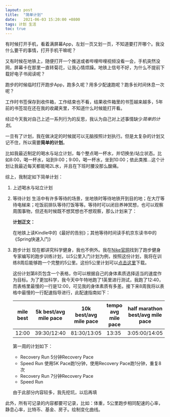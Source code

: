 ```yaml
---
layout: post
title:  "简单计划"
date:   2021-06-03 15:20:00 +0800
tags: 计划 生活
toc: true
---
```

有时候打开手机，看着满屏幕App，左划一页又划一页，不知道要打开哪个。我没什么要干的事情，打开手机干嘛呢？

又有时候在地铁上，随便打开一个推送或者哔哩哔哩视频没看一会，手机突然没网，屏幕卡在那里一直转菊花，让我心情烦躁。地铁上信号不好，为什么不提前下载好电子书阅读呢？

跑步的时候临时打开跑步App，跑多久呢？用多少配速跑呢？跑多长时间休息一次呢？

工作时书签保存到收件箱，工作结束也不看，结果收件箱里的书签越来越多，5年前的书签现在还在我的收藏夹里，不知道什么时候能打开看。

经过今天我对自己上述一系列行为的反思，我认为自己对上述事情缺少*简单的计划*。

一旦有了计划，我在做决定的时候就可以无脑按照计划执行。但是太复杂的计划又记不住，所以需要**简单的计划**。

比如我最近制定的喝水与站立计划，每个整点喝一杯水，并切换坐/站立状态。比如8:00，喝一杯水，站到9:00；9:00，喝一杯水，坐到10:00；依此类推...这个计划让我最近每天都能喝2L水，并且在下班时腰没那么酸痛。

综上，我制定如下简单计划：

1. 上述喝水与站立计划
2. 等待计划
    生活中有许多等待的场景，坐地铁时等待地铁开到目的地；在大厅等待电梯来；吃饭前排队等待打饭等等。等待时可以闭目养神冥想，也可以观察周围事物，但还有时候既不想冥想也不想观察，那么计划来了：

    **计划正文：** 
    
    在地铁上读Kindle中的《最好的告别》；其他等待时间读手机京东读书中的《Spring快速入门》
3. 跑步计划
    现在都讲究科学健身，我也不例外。我在[Nike官网](https://www.nike.com/running/training-plans)找到了跑步健身专家编写的跑步训练计划，以5公里入门计划为例，按照这份计划，我将在训练8周后能够跑一个完整的5公里。这份5公里计划可以[点击这里](https://www.nike.com/pdf/Nike-Run-Club-5K-Training-Plan-Audio-Guided-Runs.pdf)下载。

    这份计划第8页包含一个表格，你可以根据自己的身体素质选择适当的速度作为目标。为了更加科学，我今天中午特地跑了1英里进行测试，我跑了12:40，而表格里最慢的一行是12:00，可见我的身体素质有多差。接下来8周我将以表格中最慢的一行配速指导进行，此配速指南如下：
    
    <div class="table-wrapper" markdown="block">

    |mile best|5k best/avg mile pace|10k best/avg mile pace|tempo avg mile pace|half marathon best/avg mile pace|marathon best/avg mile pace|recovery day pace|
    |---|---|---|---|---|---|---|
    |12:00|39:30/12:40|81:30/13:05|13:35|3:05:00/14:05|6:00:00/13:45|14:30|
    
    </div>

    第一周的计划如下：

    * Recovery Run 5分钟Recovery Pace
    * Speed Run 使用5K Pace跑1分钟，使用Recovery Pace跑1分钟，重复8次
    * Recovery Run 7分钟Recovery Pace
    * Speed Run 

    由于此部分内容较多，我先挖坑，以后再填

此外，所有可记录的内容都要可记录，比如：体重，5公里跑步相同配速的心率，静息心率，比特币、基金、房子。绘制变化曲线。
